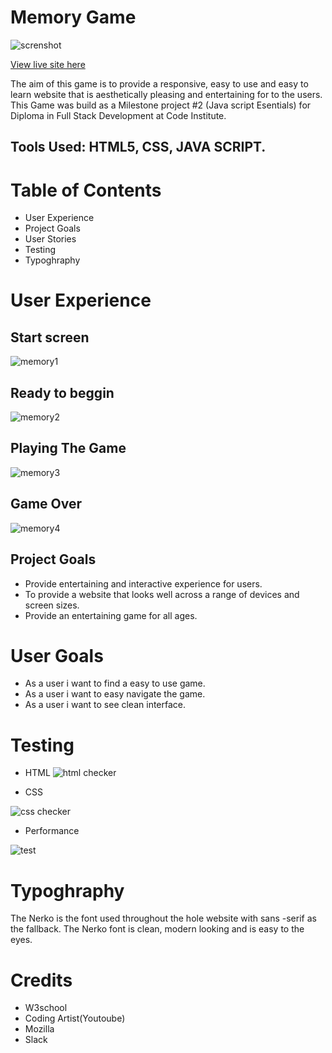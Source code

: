 # Memory Game

![screnshot](https://user-images.githubusercontent.com/66474546/206856799-557d536a-2a83-4b9c-a677-003f9c44794d.png)

[View live site here](https://laidybird.github.io/Meory-Game/)

The aim of this game is to provide a responsive, easy to use and easy to learn website that is aesthetically pleasing and entertaining for to the users.
This Game was build as a Milestone project #2 (Java script Esentials) for Diploma in Full Stack Development at Code Institute. 

## Tools Used: HTML5, CSS, JAVA SCRIPT.

# Table of Contents

* User Experience
* Project Goals
* User Stories
* Testing
* Typoghraphy



# User Experience

## Start screen

![memory1](https://user-images.githubusercontent.com/66474546/206857587-d9b36579-143d-4e32-b9c4-2786ffaf9f73.png)

## Ready to beggin

![memory2](https://user-images.githubusercontent.com/66474546/206857658-942c3901-7972-4b81-ba54-7aaf648aa2b6.png)

## Playing  The Game

![memory3](https://user-images.githubusercontent.com/66474546/206857711-d8a29cea-d93f-4d5d-beab-6a7c868dbd03.png)

## Game Over

![memory4](https://user-images.githubusercontent.com/66474546/206857720-0a406d89-9354-443a-ad65-46460f63becc.png)

## Project Goals
- Provide entertaining and interactive experience for users.
- To provide a website that looks well across a range of devices and screen sizes.
- Provide an entertaining game for all ages.

# User Goals

* As a user i want to find a easy to use game.
* As a user i want to easy navigate the game.
* As a user i want to see clean interface.

# Testing
 
- HTML 
![html checker](https://user-images.githubusercontent.com/66474546/206859523-1b1e4fb5-2dd8-4af0-bd91-ee12877bee3a.png)

- CSS

![css checker](https://user-images.githubusercontent.com/66474546/206859577-5fa3719f-320e-4423-99b3-f8bfc2ca78b3.png)

- Performance

![test](https://user-images.githubusercontent.com/66474546/206859767-d54c29fe-ca50-4580-8836-45961721b80f.png)

# Typoghraphy

The Nerko is the font used throughout the hole website with sans -serif as the fallback. The Nerko font is clean, modern looking and is easy to the eyes.

# Credits

- W3school
- Coding Artist(Youtoube)
- Mozilla
- Slack






